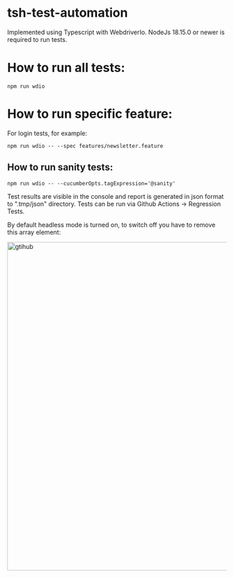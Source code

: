 # tsh-test-automation

Implemented using Typescript with WebdriverIo. NodeJs 18.15.0 or newer is required to run tests.

# How to run all tests:

`npm run wdio`

# How to run specific feature:

For login tests, for example:

`npm run wdio -- --spec features/newsletter.feature`

## How to run sanity tests:

`npm run wdio -- --cucumberOpts.tagExpression='@sanity'`

Test results are visible in the console and report is generated in json format to ".tmp/json" directory. Tests can be run via Github Actions -> Regression Tests.

By default headless mode is turned on, to switch off you have to remove this array element:

<img width="754" alt="gtihub" src="https://github.com/mitus1212/tsh-test-automation/assets/36314619/4084b637-fb13-4bf7-ae6e-66f52a8bb642">
